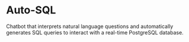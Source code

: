 # Auto-SQL
Chatbot that interprets natural language questions and automatically generates SQL queries to interact with a real-time PostgreSQL database.
